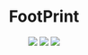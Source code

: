 <h1 align="center"> FootPrint </h1>

<p align="center">
    <img src='https://www.travis-ci.org/yc111/footprint.svg?branch=master'/>
    <img src='https://img.shields.io/badge/node-%3E%3D%2010.x-brightgreen' />
    <img src='https://img.shields.io/github/contributors/yc111/footprint?color=green' />
</p>

